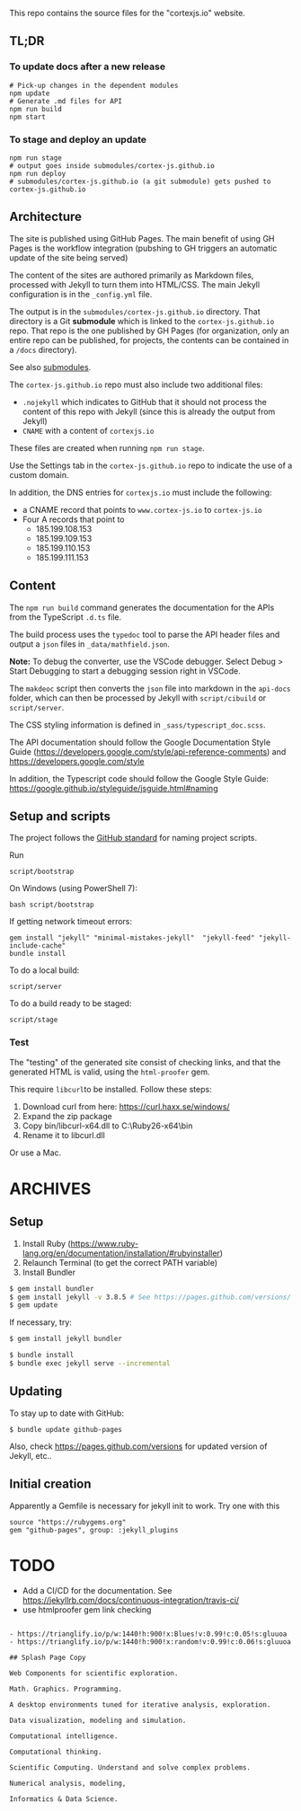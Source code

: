 This repo contains the source files for the "cortexjs.io" website.

## TL;DR

### To update docs after a new release

```shell
# Pick-up changes in the dependent modules
npm update
# Generate .md files for API
npm run build
npm start
```

### To stage and deploy an update

```shell
npm run stage
# output goes inside submodules/cortex-js.github.io
npm run deploy
# submodules/cortex-js.github.io (a git submodule) gets pushed to cortex-js.github.io
```

## Architecture

The site is published using GitHub Pages. The main benefit of using GH Pages
is the workflow integration (pubshing to GH triggers an automatic update of the
site being served)

The content of the sites are authored primarily as Markdown files, processed
with Jekyll to turn them into HTML/CSS. The main Jekyll configuration is in the
`_config.yml` file.

The output is in the `submodules/cortex-js.github.io` directory. That directory
is a Git **submodule** which is linked to the `cortex-js.github.io` repo. That
repo is the one published by GH Pages (for organization, only an entire repo
can be published, for projects, the contents can be contained in a `/docs`
directory).

See also [submodules](submodules/README.md).

The `cortex-js.github.io` repo must also include two additional files:

-   `.nojekyll` which indicates to GitHub that it should not process the content
    of this repo with Jekyll (since this is already the output from Jekyll)
-   `CNAME` with a content of `cortexjs.io`

These files are created when running `npm run stage`.

Use the Settings tab in the `cortex-js.github.io` repo to indicate the use of
a custom domain.

In addition, the DNS entries for `cortexjs.io` must include the following:

-   a CNAME record that points to `www.cortex-js.io` to `cortex-js.io`
-   Four A records that point to
    -   185.199.108.153
    -   185.199.109.153
    -   185.199.110.153
    -   185.199.111.153

## Content

The `npm run build` command generates the documentation for the APIs
from the TypeScript `.d.ts` file.

The build process uses the `typedoc` tool to parse the API header files and
output a `json` files in `_data/mathfield.json`.

**Note:** To debug the converter, use the VSCode debugger. Select Debug >
Start Debugging to start a debugging session right in VSCode.

The `makdeoc` script then converts the `json` file into markdown in the `api-docs` folder,
which can then be processed by Jekyll with `script/cibuild` or `script/server`.

The CSS styling information is defined in `_sass/typescript_doc.scss`.

The API documentation should follow the Google Documentation Style Guide
(https://developers.google.com/style/api-reference-comments)
and https://developers.google.com/style

In addition, the Typescript code should follow the Google Style Guide:
https://google.github.io/styleguide/jsguide.html#naming

## Setup and scripts

The project follows the [GitHub standard](https://github.com/github/scripts-to-rule-them-all) for naming project scripts.

Run

```shell
script/bootstrap
```

On Windows (using PowerShell 7):

```shell
bash script/bootstrap
```

If getting network timeout errors:

```shell
gem install "jekyll" "minimal-mistakes-jekyll"  "jekyll-feed" "jekyll-include-cache"
bundle install
```

To do a local build:

```shell
script/server
```

To do a build ready to be staged:

```shell
script/stage
```

### Test

The "testing" of the generated site consist of checking links, and that the
generated HTML is valid, using the `html-proofer` gem.

This require `libcurl`to be installed. Follow these steps:

1. Download curl from here: https://curl.haxx.se/windows/
2. Expand the zip package
3. Copy bin/libcurl-x64.dll to C:\Ruby26-x64\bin
4. Rename it to libcurl.dll

Or use a Mac.

# ARCHIVES

## Setup

1. Install Ruby (https://www.ruby-lang.org/en/documentation/installation/#rubyinstaller)
2. Relaunch Terminal (to get the correct PATH variable)
3. Install Bundler

```bash
$ gem install bundler
$ gem install jekyll -v 3.8.5 # See https://pages.github.com/versions/ for correct version
$ gem update
```

If necessary, try:

```bash
$ gem install jekyll bundler
```

```bash
$ bundle install
$ bundle exec jekyll serve --incremental
```

## Updating

To stay up to date with GitHub:

```
$ bundle update github-pages
```

Also, check https://pages.github.com/versions for updated version of Jekyll, etc..

## Initial creation

Apparently a Gemfile is necessary for jekyll init to work. Try one with this

```
source "https://rubygems.org"
gem "github-pages", group: :jekyll_plugins
```

# TODO

-   Add a CI/CD for the documentation. See https://jekyllrb.com/docs/continuous-integration/travis-ci/
-   use htmlproofer gem link checking

```

- https://trianglify.io/p/w:1440!h:900!x:Blues!v:0.99!c:0.05!s:gluuoa
- https://trianglify.io/p/w:1440!h:900!x:random!v:0.99!c:0.06!s:gluuoa

## Splash Page Copy

Web Components for scientific exploration.

Math. Graphics. Programming.

A desktop environments tuned for iterative analysis, exploration.

Data visualization, modeling and simulation.

Computational intelligence.

Computational thinking.

Scientific Computing. Understand and solve complex problems.

Numerical analysis, modeling,

Informatics & Data Science.
```
